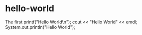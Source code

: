 # hello-world
The first
printf("Hello World\n");
cout << "Hello World" << emdl;
System.out.println("Hello World");
